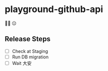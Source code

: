 # playground-github-api

:ok_woman: :expressionless:

## Release Steps

- [ ] Check at Staging
- [ ] Run DB migration
- [ ] Wait 大安
